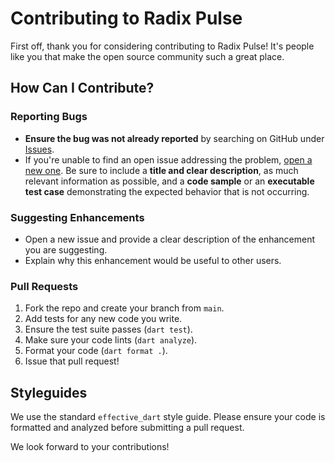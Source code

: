 # Contributing to Radix Pulse

First off, thank you for considering contributing to Radix Pulse! It's people like you that make the open source community such a great place.

## How Can I Contribute?

### Reporting Bugs

- **Ensure the bug was not already reported** by searching on GitHub under [Issues](https://github.com/MostafaSensei106/Radix_Pulse/issues).
- If you're unable to find an open issue addressing the problem, [open a new one](https://github.com/MostafaSensei106/Radix_Pulse/issues/new). Be sure to include a **title and clear description**, as much relevant information as possible, and a **code sample** or an **executable test case** demonstrating the expected behavior that is not occurring.

### Suggesting Enhancements

- Open a new issue and provide a clear description of the enhancement you are suggesting.
- Explain why this enhancement would be useful to other users.

### Pull Requests

1.  Fork the repo and create your branch from `main`.
2.  Add tests for any new code you write.
3.  Ensure the test suite passes (`dart test`).
4.  Make sure your code lints (`dart analyze`).
5.  Format your code (`dart format .`).
6.  Issue that pull request!

## Styleguides

We use the standard `effective_dart` style guide. Please ensure your code is formatted and analyzed before submitting a pull request.

We look forward to your contributions!
